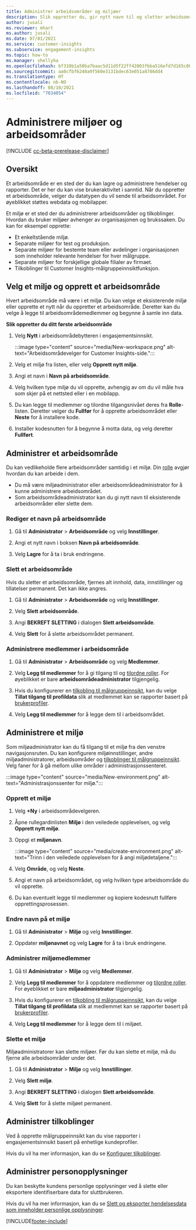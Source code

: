 ```yaml
---
title: Administrer arbeidsområder og miljøer
description: Slik oppretter du, gir nytt navn til og sletter arbeidsområder og miljøer.
author: jusali
ms.reviewer: mhart
ms.author: jusali
ms.date: 07/01/2021
ms.service: customer-insights
ms.subservice: engagement-insights
ms.topic: how-to
ms.manager: shellyha
ms.openlocfilehash: bf310b1a50ba7baac5d11d5f22ff42003fbba516efd7d165c00b59adc958da2e
ms.sourcegitcommit: aa0cfbf6240a9f560e3131bdec63e051a8786dd4
ms.translationtype: HT
ms.contentlocale: nb-NO
ms.lasthandoff: 08/10/2021
ms.locfileid: "7034054"
---
```

# <a name="manage-environments-and-workspaces"></a>Administrere miljøer og arbeidsområder

[!INCLUDE [cc-beta-prerelease-disclaimer](includes/cc-beta-prerelease-disclaimer.md)]

## <a name="overview"></a>Oversikt

Et arbeidsområde er en sted der du kan lagre og administrere hendelser og rapporter. Det er her du kan vise brukeraktivitet i sanntid. Når du oppretter et arbeidsområde, velger du datatypen du vil sende til arbeidsområdet. For øyeblikket støttes webdata og mobilapper.

Et miljø er et sted der du administrerer arbeidsområder og tilkoblinger. Hvordan du bruker miljøer avhenger av organisasjonen og brukssaken. Du kan for eksempel opprette:

-   Et enkeltstående miljø.
-   Separate miljøer for test og produksjon.
-   Separate miljøer for bestemte team eller avdelinger i organisasjonen som inneholder relevante hendelser for hver målgruppe.
-   Separate miljøer for forskjellige globale filialer av firmaet.
-   Tilkoblinger til Customer Insights-målgruppeinnsiktfunksjon.

## <a name="choose-an-environment-and-create-a-workspace"></a>Velg et miljø og opprett et arbeidsområde 

Hvert arbeidsområde må være i et miljø. Du kan velge et eksisterende miljø eller opprette et nytt når du oppretter et arbeidsområde. Deretter kan du velge å legge til arbeidsområdemedlemmer og begynne å samle inn data.

**Slik oppretter du ditt første arbeidsområde**

1. Velg **Nytt** i arbeidsområdebytteren i engasjementsinnsikt. 

   :::image type="content" source="media/New-workspace.png" alt-text="Arbeidsområdevelger for Customer Insights-side.":::

1. Velg et miljø fra listen, eller velg **Opprett nytt miljø**.

1. Angi et navn i **Navn på arbeidsområde**. 

1. Velg hvilken type miljø du vil opprette, avhengig av om du vil måle hva som skjer på et nettsted eller i en mobilapp. 

1. Du kan legge til medlemmer og tilordne tilgangsnivået deres fra **Rolle**-listen. Deretter velger du **Fullfør** for å opprette arbeidsområdet eller **Neste** for å installere kode. 

1. Installer kodesnutten for å begynne å motta data, og velg deretter **Fullført**. 

## <a name="manage-a-workspace"></a>Administrer et arbeidsområde

Du kan vedlikeholde flere arbeidsområder samtidig i et miljø. Din [rolle](user-roles.md) avgjør hvordan du kan arbeide i dem. 

 - Du må være miljøadministrator eller arbeidsområdeadministrator for å kunne administrere arbeidsområdet.
 - Som arbeidsområdeadministrator kan du gi nytt navn til eksisterende arbeidsområder eller slette dem. 

### <a name="edit-a-workspace-name"></a>Rediger et navn på arbeidsområde

1. Gå til **Administrator** > **Arbeidsområde** og velg **Innstillinger**.

1. Angi et nytt navn i boksen **Navn på arbeidsområde**.

1. Velg **Lagre** for å ta i bruk endringene.

### <a name="delete-a-workspace"></a>Slett et arbeidsområde

Hvis du sletter et arbeidsområde, fjernes alt innhold, data, innstillinger og tillatelser permanent. Det kan ikke angres.

1. Gå til **Administrator** > **Arbeidsområde** og velg **Innstillinger**.

1. Velg **Slett arbeidsområde**. 

1. Angi **BEKREFT SLETTING** i dialogen **Slett arbeidsområde**. 

1. Velg **Slett** for å slette arbeidsområdet permanent.

### <a name="manage-workspace-members"></a>Administrere medlemmer i arbeidsområde

1. Gå til **Administrator** > **Arbeidsområde** og velg **Medlemmer**.

1. Velg **Legg til medlemmer** for å gi tilgang til og [tilordne roller](user-roles.md). For øyeblikket er bare **arbeidsområdeadministrator** tilgjengelig.

1. Hvis du konfigurerer en [tilkobling til målgruppeinnsikt](configure-connections.md), kan du velge **Tillat tilgang til profildata** slik at medlemmet kan se rapporter basert på [brukerprofiler](profile-reports.md).

1. Velg **Legg til medlemmer** for å legge dem til i arbeidsområdet.

## <a name="manage-an-environment"></a>Administrere et miljø

Som miljøadministrator kan du få tilgang til et miljø fra den venstre navigasjonsruten. Du kan konfigurere miljøinnstillinger, andre miljøadministratorer, arbeidsområder og [tilkoblinger til målgruppeinnsikt](configure-connections.md). Velg faner for å gå mellom ulike områder i administrasjonssenteret.

:::image type="content" source="media/New-environment.png" alt-text="Administrasjonssenter for miljø.":::

### <a name="create-an-environment"></a>Opprett et miljø

1. Velg **+Ny** i arbeidsområdevelgeren.

1. Åpne rullegardinlisten **Miljø** i den veiledede opplevelsen, og velg **Opprett nytt miljø**. 

1. Oppgi et **miljønavn**.

   :::image type="content" source="media/create-environment.png" alt-text="Trinn i den veiledede opplevelsen for å angi miljødetaljene.":::

1. Velg **Område**, og velg **Neste**. 

1. Angi et navn på arbeidsområdet, og velg hvilken type arbeidsområde du vil opprette. 

1.  Du kan eventuelt legge til medlemmer og kopiere kodesnutt fullføre opprettingsprosessen.

### <a name="rename-an-environment"></a>Endre navn på et miljø

1. Gå til **Administrator** > **Miljø** og velg **Innstillinger**.

1. Oppdater **miljønavnet** og velg **Lagre** for å ta i bruk endringene.

### <a name="manage-environment-members"></a>Administrer miljømedlemmer

1. Gå til **Administrator** > **Miljø** og velg **Medlemmer**.

1. Velg **Legg til medlemmer** for å oppdatere medlemmer og [tilordne roller](user-roles.md). For øyeblikket er bare **miljøadministrator** tilgjengelig.

1. Hvis du konfigurerer en [tilkobling til målgruppeinnsikt](configure-connections.md), kan du velge **Tillat tilgang til profildata** slik at medlemmet kan se rapporter basert på [brukerprofiler](profile-reports.md).

1. Velg **Legg til medlemmer** for å legge dem til i miljøet.

### <a name="delete-an-environment"></a>Slette et miljø

Miljøadministratorer kan slette miljøer. Før du kan slette et miljø, må du fjerne alle arbeidsområder under det.

1. Gå til **Administrator** > **Miljø** og velg **Innstillinger**.

1. Velg **Slett miljø**. 

1. Angi **BEKREFT SLETTING** i dialogen **Slett arbeidsområde**. 

1. Velg **Slett** for å slette miljøet permanent.

## <a name="manage-connections"></a>Administrer tilkoblinger

Ved å opprette målgruppeinnsikt kan du vise rapporter i engasjementsinnsikt basert på enhetlige kundeprofiler. 

Hvis du vil ha mer informasjon, kan du se [Konfigurer tilkoblinger](configure-connections.md).

## <a name="manage-personal-data"></a>Administrer personopplysninger

Du kan beskytte kundens personlige opplysninger ved å slette eller eksportere identifiserbare data for sluttbrukeren.

Hvis du vil ha mer informasjon, kan du se [Slett og eksporter hendelsesdata som inneholder personlige opplysninger](delete-export-personal-data.md).


[!INCLUDE[footer-include](../includes/footer-banner.md)]
